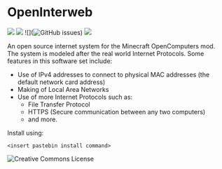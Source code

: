 # OpenInterweb
![](https://img.shields.io/badge/build-unfinished-yellowgreen) ![](https://img.shields.io/badge/coverage-100%25-success)
![](![GitHub issues](https://img.shields.io/github/issues-raw/rubycookinson/OpenInterweb))
![](https://img.shields.io/badge/license-CC%20BY--NC--SA%202.0-blue)

An open source internet system for the Minecraft OpenComputers mod. The system is modeled after the real world Internet Protocols. Some features in this software set include:

 - Use of IPv4 addresses to connect to physical MAC addresses (the default network card address)
 - Making of Local Area Networks
 - Use of more Internet Protocols such as:
	 - File Transfer Protocol
	 - HTTPS (Secure communication between any two computers)
	 - and more.

Install using:

    <insert pastebin install command>

![Creative Commons License](https://i.creativecommons.org/l/by-nc-sa/4.0/80x15.png)
